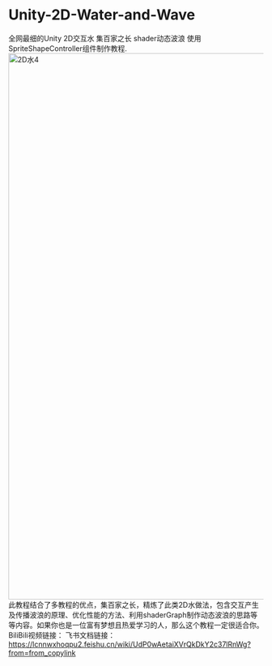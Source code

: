 # Unity-2D-Water-and-Wave
全网最细的Unity 2D交互水 集百家之长 shader动态波浪 使用SpriteShapeController组件制作教程. 
<img width="1920" height="1080" alt="2D水4" src="https://github.com/user-attachments/assets/48f57f68-1662-4bc6-8f77-e5b47d8620c7" />
此教程结合了多教程的优点，集百家之长，精炼了此类2D水做法，包含交互产生及传播波浪的原理、优化性能的方法、利用shaderGraph制作动态波浪的思路等等内容。如果你也是一位富有梦想且热爱学习的人，那么这个教程一定很适合你。 
BiliBili视频链接：
飞书文档链接：https://lcnnwxhoqpu2.feishu.cn/wiki/UdP0wAetaiXVrQkDkY2c37lRnWg?from=from_copylink

